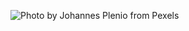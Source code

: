 ![Photo by Johannes Plenio from Pexels](https://images.pexels.com/photos/1114900/pexels-photo-1114900.jpeg?auto=compress&cs=tinysrgb&dpr=2&h=750&w=1260)
